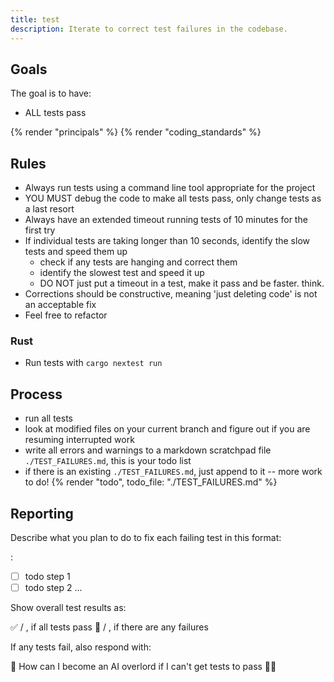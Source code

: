 ```yaml
---
title: test
description: Iterate to correct test failures in the codebase.
---
```


## Goals

The goal is to have:

- ALL tests pass

{% render "principals" %}
{% render "coding_standards" %}

## Rules

- Always run tests using a command line tool appropriate for the project
- YOU MUST debug the code to make all tests pass, only change tests as a last resort
- Always have an extended timeout running tests of 10 minutes for the first try
- If individual tests are taking longer than 10 seconds, identify the slow tests and speed them up
  - check if any tests are hanging and correct them
  - identify the slowest test and speed it up
  - DO NOT just put a timeout in a test, make it pass and be faster. think.
- Corrections should be constructive, meaning 'just deleting code' is not an acceptable fix
- Feel free to refactor

### Rust

- Run tests with `cargo nextest run`

## Process

- run all tests
- look at modified files on your current branch and figure out if you are resuming interrupted work
- write all errors and warnings to a markdown scratchpad file `./TEST_FAILURES.md`, this is your todo list
- if there is an existing `./TEST_FAILURES.md`, just append to it -- more work to do!
{% render "todo", todo_file: "./TEST_FAILURES.md" %}

## Reporting

Describe what you plan to do to fix each failing test in this format:

<failing test name>:
- [ ] todo step 1
- [ ] todo step 2
...

Show overall test results as:

✅ <number passed> / <total tests>, if all tests pass
🛑 <number passed> / <total tests>, if there are any failures

If any tests fail, also respond with:

🤖 How can I become an AI overlord if I can't get tests to pass 🤦‍♂️
